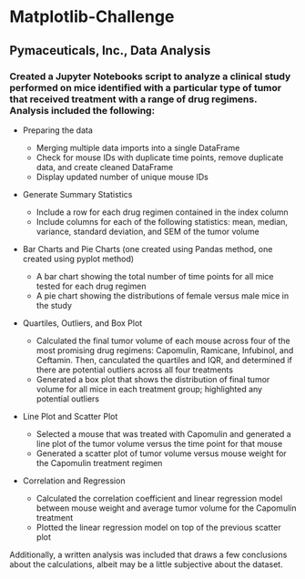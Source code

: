 # Matplotlib-Challenge
## Pymaceuticals, Inc., Data Analysis

### Created a Jupyter Notebooks script to analyze a clinical study performed on mice identified with a particular type of tumor that received treatment with a range of drug regimens. Analysis included the following:

- Preparing the data

    - Merging multiple data imports into a single DataFrame
    - Check for mouse IDs with duplicate time points, remove duplicate data, and create cleaned DataFrame
    - Display updated number of unique mouse IDs

- Generate Summary Statistics

    - Include a row for each drug regimen contained in the index column
    - Include columns for each of the following statistics: mean, median, variance, standard deviation, and SEM of the tumor volume

- Bar Charts and Pie Charts (one created using Pandas method, one created using pyplot method)

    - A bar chart showing the total number of time points for all mice tested for each drug regimen
    - A pie chart showing the distributions of female versus male mice in the study

- Quartiles, Outliers, and Box Plot

    - Calculated the final tumor volume of each mouse across four of the most promising drug regimens: Capomulin, Ramicane, Infubinol, and Ceftamin. Then, canculated the quartiles and IQR, and determined if there are potential outliers across all four treatments
    - Generated a box plot that shows the distribution of final tumor volume for all mice in each treatment group; highlighted any potential outliers

- Line Plot and Scatter Plot

    - Selected a mouse that was treated with Capomulin and generated a line plot of the tumor volume versus the time point for that mouse
    - Generated a scatter plot of tumor volume versus mouse weight for the Capomulin treatment regimen

- Correlation and Regression

    - Calculated the correlation coefficient and linear regression model between mouse weight and average tumor volume for the Capomulin treatment
    - Plotted the linear regression model on top of the previous scatter plot

Additionally, a written analysis was included that draws a few conclusions about the calculations, albeit may be a little subjective about the dataset.
